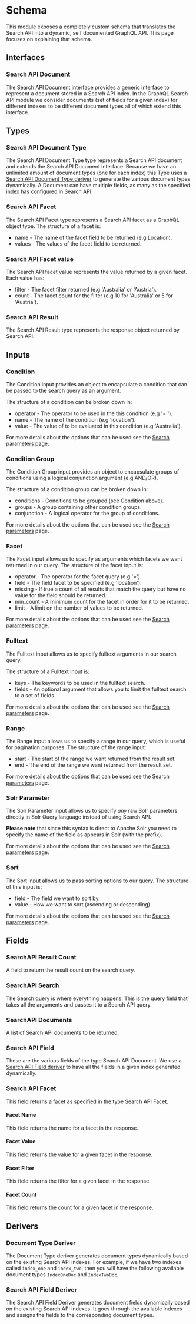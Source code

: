 # Schema
This module exposes a completely custom schema that translates the Search API into a dynamic, self documented GraphQL 
API. This page focuses on explaining that schema.

## Interfaces

### Search API Document
The Search API Document interface provides a generic interface to represent a document stored in a Search API index. In 
the GraphQL Search API module we consider documents (set of fields for a given index) for different indexes to be 
different document types all of which extend this interface.

## Types

### Search API Document Type
The Search API Document Type type represents a Search API document and extends the Search API Document interface. Because we 
have an unlimited amount of document types (one for each index) this Type uses a [Search API Document Type deriver](#search-api-document-type-deriver) to generate the 
various document types dynamically. A Document can have multiple fields, as many as the specified index has configured 
in Search API.

### Search API Facet
The Search API Facet type represents a Search API facet as a GraphQL object type. The structure of a facet is:

* name - The name of the facet field to be returned (e.g Location).
* values - The values of the facet field to be returned.


### Search API Facet value
The Search API facet value represents the value returned by a given facet. Each value has:

* filter - The facet filter returned (e.g 'Australia' or 'Austria').
* count - The facet count for the filter (e.g 10 for 'Australia' or 5 for 'Austria').

### Search API Result
The Search API Result type represents the response object returned by Search API.

## Inputs

### Condition
The Condition input provides an object to encapsulate a condition that can be passed to the search query as an argument.

The structure of a condition can be broken down in:

* operator - The operator to be used in the this condition (e.g '='').
* name - The name of the condition (e.g 'location').
* value - The value of to be evaluated in this condition (e.g 'Australia').

For more details about the options that can be used see the [Search parameters](search-parameters.md#conditions) page.

### Condition Group
The Condition Group input provides an object to encapsulate groups of conditions using a logical conjunction argument (e.g AND/OR).

The structure of a condition group can be broken down in:

* conditions - Conditions to be grouped (see Condition above).
* groups - A group containing other condition groups.
* conjunction - A logical operator for the group of conditions.

For more details about the options that can be used see the [Search parameters](search-parameters.md#conditions) page.

### Facet
The Facet input allows us to specify as arguments which facets we want returned in our query. The structure of the 
facet input is:

* operator - The operator for the facet query (e.g '=').
* field - The field facet to be specified (e.g 'location').
* missing - If true a count of all results that match the query but have no value for the field should be returned. 
* min_count - A minimum count for the facet in order for it to be returned.
* limit - A limit on the number of values to be returned.

For more details about the options that can be used see the [Search parameters](search-parameters.md#facets) page.

### Fulltext
The Fulltext input allows us to specify fulltext arguments in our search query.

The structure of a Fulltext input is:

* keys - The keywords to be used in the fulltext search.
* fields - An optional argument that allows you to limit the fulltext search to a set of fields.

For more details about the options that can be used see the [Search parameters](search-parameters.md#fulltext) page.

### Range
The Range input allows us to specify a range in our query, which is useful for pagination purposes. The structure of 
the range input:

* start - The start of the range we want returned from the result set.
* end - The end of the range we want returned from the result set. 

For more details about the options that can be used see the [Search parameters](search-parameters.md#range) page.

### Solr Parameter
The Solr Parameter input allows us to specify *any* raw Solr parameters directly in Solr Query language instead of 
using Search API.

**Please note** that since this syntax is direct to Apache Solr you need to specify the name of the field as appears 
in Solr (with the prefix).

For more details about the options that can be used see the 
[Search parameters](search-parameters.md#solr-parameters-(apache-solr-only)) page.

### Sort
The Sort input allows us to pass sorting options to our query. The structure of this input is:

* field - The field we want to sort by.
* value - How we want to sort (ascending or descending).

For more details about the options that can be used see the [Search parameters](search-parameters.md#sort) page.

## Fields

### SearchAPI Result Count
A field to return the result count on the search query.

### SearchAPI Search
The Search query is where everything happens. This is the query field that takes all the arguments and passes it to a 
Search API query.

### SearchAPI Documents
A list of Search API documents to be returned.

### Search API Field
These are the various fields of the type Search API Document. We use a [Search API Field deriver](#search-api-field-deriver)
to have all the fields in a given index generated dynamically.

### Search API Facet
This field returns a facet as specified in the type Search API Facet.

#### Facet Name
This field returns the name for a facet in the response.

#### Facet Value
This field returns the value for a given facet in the response.

#### Facet Filter
This field returns the filter for a given facet in the response.

#### Facet Count
This field returns the count for a given facet in the response.

## Derivers

### Document Type Deriver
The Document Type deriver generates document types dynamically based on the existing Search API indexes. For example,
if we have two indexes called `index_one` and `index_two`, then you will have the following available document types 
`IndexOneDoc` and `IndexTwoDoc`.

### Search API Field Deriver
The Search API Field Deriver generates document fields dynamically based on the existing Search API indexes. It goes 
through the available indexes and assigns the fields to the corresponding document types.
